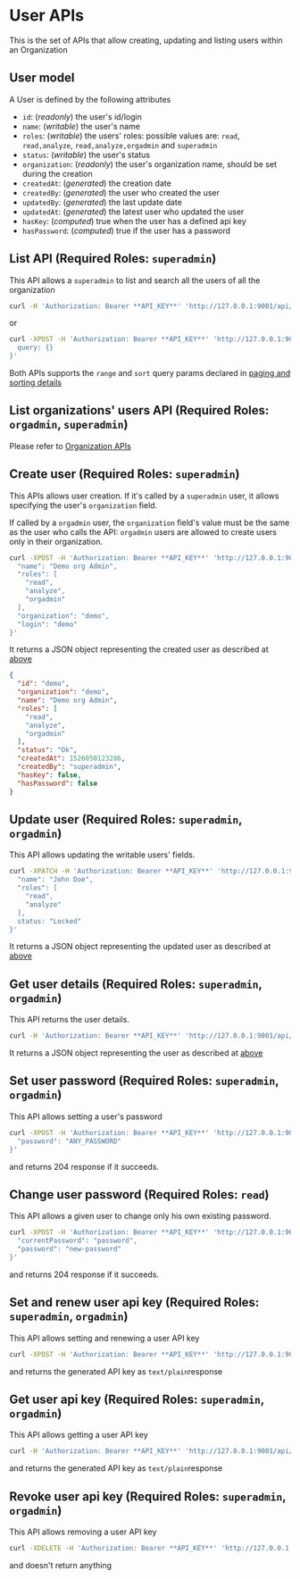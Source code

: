# User APIs

This is the set of APIs that allow creating, updating and listing users within an Organization

## User model

A User is defined by the following attributes

- `id`: (*readonly*) the user's id/login
- `name`: (*writable*) the user's name
- `roles`: (*writable*) the users' roles: possible values are: `read`, `read,analyze`, `read,analyze,orgadmin` and `superadmin`
- `status`: (*writable*) the user's status
- `organization`: (*readonly*) the user's organization name, should be set during the creation
- `createdAt`: (*generated*) the creation date
- `createdBy`:  (*generated*) the user who created the user
- `updatedBy`:  (*generated*) the last update date
- `updatedAt`:  (*generated*) the latest user who updated the user
- `hasKey`: (*computed*) true when the user has a defined api key
- `hasPassword`: (*computed*) true if the user has a password

## List API (**Required Roles**: `superadmin`)

This API allows a `superadmin` to list and search all the users of all the organization

```bash
curl -H 'Authorization: Bearer **API_KEY**' 'http://127.0.0.1:9001/api/user'
```

or

```bash
curl -XPOST -H 'Authorization: Bearer **API_KEY**' 'http://127.0.0.1:9001/api/user/_search' -d '{
  query: {}
}'
```

Both APIs supports the `range` and `sort` query params declared in [paging and sorting details](misc.md#paging-and-sorting)

## List organizations' users API (**Required Roles**: `orgadmin`, `superadmin`)

Please refer to [Organization APIs](organization.md)

## Create user (**Required Roles**: `superadmin`)

This APIs allows user creation. If it's called by a `superadmin` user, it allows specifying the user's `organization` field.

If called by a `orgadmin` user, the `organization` field's value must be the same as the user who calls the API: `orgadmin` users are allowed to create users only in their organization.

```bash
curl -XPOST -H 'Authorization: Bearer **API_KEY**' 'http://127.0.0.1:9001/api/user' -d '{
  "name": "Demo org Admin",
  "roles": [
    "read",
    "analyze",
    "orgadmin"
  ],
  "organization": "demo",
  "login": "demo"
}'
```

It returns a JSON object representing the created user as described at [above](#user-model)

```json
{
  "id": "demo",
  "organization": "demo",
  "name": "Demo org Admin",
  "roles": [
    "read",
    "analyze",
    "orgadmin"
  ],
  "status": "Ok",
  "createdAt": 1526050123286,
  "createdBy": "superadmin",
  "hasKey": false,
  "hasPassword": false
}
```

## Update user (**Required Roles**: `superadmin`, `orgadmin`)

This API allows updating the writable users' fields.

```bash
curl -XPATCH -H 'Authorization: Bearer **API_KEY**' 'http://127.0.0.1:9001/api/user/USER_LOGIN' -d '{
  "name": "John Doe",
  "roles": [
    "read",
    "analyze"
  ],
  status: "Locked"
}'
```

It returns a JSON object representing the updated user as described at [above](#user-model)

## Get user details (**Required Roles**: `superadmin`, `orgadmin`)

This API returns the user details.

```bash
curl -H 'Authorization: Bearer **API_KEY**' 'http://127.0.0.1:9001/api/user/USER_LOGIN'
```

It returns a JSON object representing the user as described at [above](#user-model)

## Set user password (**Required Roles**: `superadmin`, `orgadmin`)

This API allows setting a user's password

```bash
curl -XPOST -H 'Authorization: Bearer **API_KEY**' 'http://127.0.0.1:9001/api/user/USER_LOGIN/password/set' -d '{
  "password": "ANY_PASSWORD"
}'
```

and returns 204 response if it succeeds.

## Change user password (**Required Roles**: `read`)

This API allows a given user to change only his own existing password.

```bash
curl -XPOST -H 'Authorization: Bearer **API_KEY**' 'http://127.0.0.1:9001/api/user/USER_LOGIN/password/change' -d '{
  "currentPassword": "password",
  "password": "new-password"
}'
```

and returns 204 response if it succeeds.

## Set and renew user api key (**Required Roles**: `superadmin`, `orgadmin`)

This API allows setting and renewing a user API key

```bash
curl -XPOST -H 'Authorization: Bearer **API_KEY**' 'http://127.0.0.1:9001/api/user/USER_LOGIN/key/renew'
```

and returns the generated API key as `text/plain`response

## Get user api key (**Required Roles**: `superadmin`, `orgadmin`)

This API allows getting a user API key

```bash
curl -H 'Authorization: Bearer **API_KEY**' 'http://127.0.0.1:9001/api/user/USER_LOGIN/key'
```

and returns the generated API key as `text/plain`response

## Revoke user api key (**Required Roles**: `superadmin`, `orgadmin`)

This API allows removing a user API key

```bash
curl -XDELETE -H 'Authorization: Bearer **API_KEY**' 'http://127.0.0.1:9001/api/user/USER_LOGIN/key'
```

and doesn't return anything